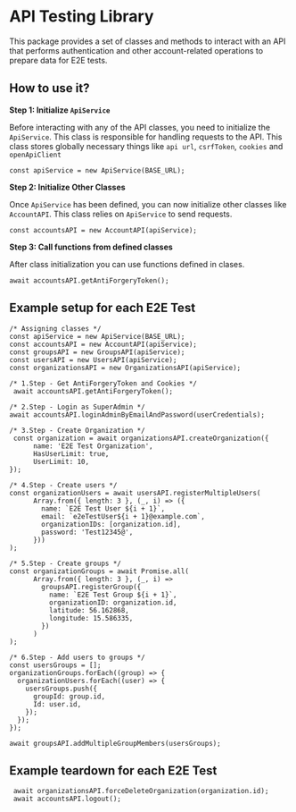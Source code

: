 # API Testing Library

This package provides a set of classes and methods to interact with an API that performs authentication and other account-related operations to prepare data for E2E tests.

## How to use it?

**Step 1: Initialize `ApiService`**

Before interacting with any of the API classes, you need to initialize the `ApiService`. This class is responsible for handling requests to the API. This class stores globally necessary things like `api url`, `csrfToken`, `cookies` and `openApiClient`

```shell
const apiService = new ApiService(BASE_URL);
```

**Step 2: Initialize Other Classes**

Once `ApiService` has been defined, you can now initialize other classes like `AccountAPI`. This class relies on `ApiService` to send requests.

```shell
const accountsAPI = new AccountAPI(apiService);
```

**Step 3: Call functions from defined classes**

After class initialization you can use functions defined in clases.

```shell
await accountsAPI.getAntiForgeryToken();
```

## Example setup for each E2E Test

```shell
/* Assigning classes */
const apiService = new ApiService(BASE_URL);
const accountsAPI = new AccountAPI(apiService);
const groupsAPI = new GroupsAPI(apiService);
const usersAPI = new UsersAPI(apiService);
const organizationsAPI = new OrganizationsAPI(apiService);

/* 1.Step - Get AntiForgeryToken and Cookies */
 await accountsAPI.getAntiForgeryToken();

/* 2.Step - Login as SuperAdmin */
await accountsAPI.loginAdminByEmailAndPassword(userCredentials);

/* 3.Step - Create Organization */
 const organization = await organizationsAPI.createOrganization({
      name: 'E2E Test Organization',
      HasUserLimit: true,
      UserLimit: 10,
});

/* 4.Step - Create users */
const organizationUsers = await usersAPI.registerMultipleUsers(
      Array.from({ length: 3 }, (_, i) => ({
        name: `E2E Test User ${i + 1}`,
        email: `e2eTestUser${i + 1}@example.com`,
        organizationIDs: [organization.id],
        password: 'Test12345@',
      }))
);

/* 5.Step - Create groups */
const organizationGroups = await Promise.all(
      Array.from({ length: 3 }, (_, i) =>
        groupsAPI.registerGroup({
          name: `E2E Test Group ${i + 1}`,
          organizationID: organization.id,
          latitude: 56.162868,
          longitude: 15.586335,
        })
      )
);

/* 6.Step - Add users to groups */
const usersGroups = [];
organizationGroups.forEach((group) => {
  organizationUsers.forEach((user) => {
    usersGroups.push({
      groupId: group.id,
      Id: user.id,
    });
  });
});

await groupsAPI.addMultipleGroupMembers(usersGroups);
```

## Example teardown for each E2E Test

```shell
 await organizationsAPI.forceDeleteOrganization(organization.id);
 await accountsAPI.logout();
```
